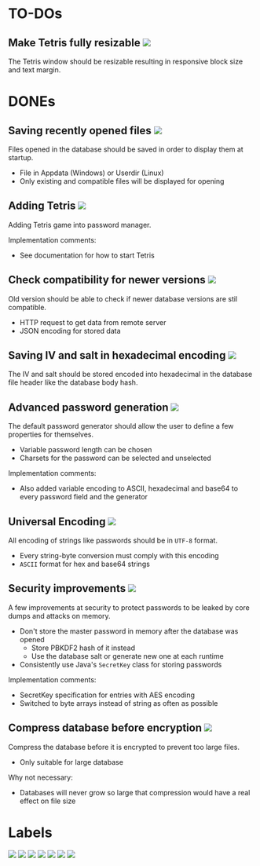 # TO-DOs

## Make Tetris fully resizable <img src="https://img.shields.io/badge/Priority-Low-yellowgreen.svg">
The Tetris window should be resizable resulting in responsive block size and text margin.

# DONEs

## Saving recently opened files <img src="https://img.shields.io/badge/Priority-Implemented (1.3.5)-blue.svg">
Files opened in the database should be saved in order to display them at startup.
- File in Appdata (Windows) or Userdir (Linux)
- Only existing and compatible files will be displayed for opening

## Adding Tetris <img src="https://img.shields.io/badge/Priority-Implemented (1.3.7)-blue.svg">
Adding Tetris game into password manager.

Implementation comments:
- See documentation for how to start Tetris

## Check compatibility for newer versions <img src="https://img.shields.io/badge/Priority-Implemented (1.4.3)-blue.svg">
Old version should be able to check if newer database versions are stil compatible.
- HTTP request to get data from remote server
- JSON encoding for stored data

## Saving IV and salt in hexadecimal encoding <img src="https://img.shields.io/badge/Priority-Implemented (1.4.4)-blue.svg">
The IV and salt should be stored encoded into hexadecimal in the database file header like the database body hash.

## Advanced password generation <img src="https://img.shields.io/badge/Priority-Implemented (1.4.8)-blue.svg">
The default password generator should allow the user to define a few properties for themselves.
- Variable password length can be chosen
- Charsets for the password can be selected and unselected

Implementation comments:
- Also added variable encoding to ASCII, hexadecimal and base64 to every password field and the generator

## Universal Encoding <img src="https://img.shields.io/badge/Priority-Implemented (2.0.0)-informational.svg">
All encoding of strings like passwords should be in `UTF-8` format.
- Every string-byte conversion must comply with this encoding
- `ASCII` format for hex and base64 strings

## Security improvements <img src="https://img.shields.io/badge/Priority-Implemented (2.0.0)-informational.svg">
A few improvements at security to protect passwords to be leaked by core dumps and attacks on memory.
- Don't store the master password in memory after the database was opened
  - Store PBKDF2 hash of it instead
  - Use the database salt or generate new one at each runtime
- Consistently use Java's `SecretKey` class for storing passwords

Implementation comments:
- SecretKey specification for entries with AES encoding
- Switched to byte arrays instead of string as often as possible

## Compress database before encryption <img src="https://img.shields.io/badge/Priority-Not necessary-inactive.svg">
Compress the database before it is encrypted to prevent too large files.
- Only suitable for large database

Why not necessary:
- Databases will never grow so large that compression would have a real effect on file size

# Labels

<img src="https://img.shields.io/badge/Priority-Very High-critical.svg">
<img src="https://img.shields.io/badge/Priority-High-important.svg">
<img src="https://img.shields.io/badge/Priority-Medium-yellow.svg">
<img src="https://img.shields.io/badge/Priority-Low-yellowgreen.svg">
<img src="https://img.shields.io/badge/Priority-Very Low-Green.svg">
<img src="https://img.shields.io/badge/Priority-Implemented-informational.svg">
<img src="https://img.shields.io/badge/Priority-Not necessary-inactive.svg">